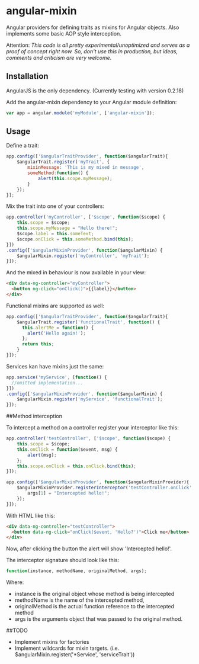 angular-mixin
=============

Angular providers for defining traits as mixins for Angular objects.
Also implements some basic AOP style interception.

Attention: _This code is all pretty experimental/unoptimized and serves as a proof of concept right now.
So, don't use this in production, but ideas, comments and criticism are very welcome._

## Installation

AngularJS is the only dependency. (Currently testing with version 0.2.18)

Add the angular-mixin dependency to your Angular module definition:

```javascript
var app = angular.module('myModule', ['angular-mixin']);
```

## Usage

Define a trait:
```javascript
app.config(['$angularTraitProvider', function($angularTrait){
    $angularTrait.register('myTrait', {
        mixinMessage: 'This is my mixed in message',
        someMethod:function() {
            alert(this.scope.myMessage);
        }
    });
}];
```

Mix the trait into one of your controllers:
```javascript
app.controller('myController', ['$scope', function($scope) {
    this.scope = $scope;
    this.scope.myMessage = "Hello there!";
    $scope.label = this.someText;
    $scope.onClick = this.someMethod.bind(this);
}])
.config(['$angularMixinProvider', function($angularMixin) {
    $angularMixin.register('myController', 'myTrait');
}]);
```

And the mixed in behaviour is now available in your view:
```html
<div data-ng-controller="myController">
  <button ng-click="onClick()">{{label}}</button>
</div>
```

Functional mixins are supported as well:
```javascript
app.config(['$angularTraitProvider', function($angularTrait){
    $angularTrait.register('functionalTrait', function() {
      this.alertMe = function() {
        alert('Hello again!');
      };
      return this;
    }
}]);
```

Services kan have mixins just the same:
```javascript
app.service('myService', [function() {
  //omitted implementation...
}])
.config(['$angularMixinProvider', function($angularMixin) {
    $angularMixin.register('myService', 'functionalTrait');
}]);
```

##Method interception

To intercept a method on a controller register your interceptor like this:
```javascript
app.controller('testController', ['$scope', function($scope) {
    this.scope = $scope;
    this.onClick = function($event, msg) {
        alert(msg);
    };
    this.scope.onClick = this.onClick.bind(this);
}]);

app.config(['$angularMixinProvider', function($angularMixinProvider){
    $angularMixinProvider.registerInterceptor('testController.onClick', function(instance, methodName, originalMethod, args) {
        args[1] = "Intercepted hello!";
    });
}]);
```
With HTML like this:
```html
<div data-ng-controller="testController">
  <button data-ng-click="onClick($event, 'Hello?')">Click me</button>
</div>
```
Now, after clicking the button the alert will show 'Intercepted hello!'.

The interceptor signature should look like this:
```javascript
function(instance, methodName, originalMethod, args);
```
Where:
* instance is the original object whose method is being intercepted
* methodName is the name of the intercepted method,
* originalMethod is the actual function reference to the intercepted method
* args is the arguments object that was passed to the original method.


##TODO

* Implement mixins for factories
* Implement wildcards for mixin targets. (i.e. $angularMixin.register('*Service', 'serviceTrait'))
